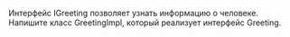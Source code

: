 Интерфейс IGreeting позволяет узнать информацию о человеке.
Напишите класс GreetingImpl, который реализует интерфейс Greeting.
